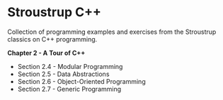 Stroustrup C++
============== 

Collection of programming examples and exercises from the Stroustrup classics on C++ programming.

**Chapter 2 - A Tour of C++**
* Section 2.4 - Modular Programming
* Section 2.5 - Data Abstractions
* Section 2.6 - Object-Oriented Programming
* Section 2.7 - Generic Programming